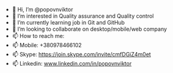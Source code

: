 - 👋 Hi, I’m @popovnviktor
- 👀 I’m interested in Quality assurance and Quality control
- 🌱 I’m currently learning job in Git and GitHub 
- 💞️ I’m looking to collaborate on desktop/mobile/web company
- 📫 How to reach me:
- 📫 Mobile:   +380978466102
- 📫 Skype:    https://join.skype.com/invite/cmfDGiZ4m0et
- 📫 Linkedin: www.linkedin.com/in/popovnviktor
<!---
popovnviktor/popovnviktor is a ✨ special ✨ repository because its `README.md` (this file) appears on your GitHub profile.
You can click the Preview link to take a look at your changes.
--->
